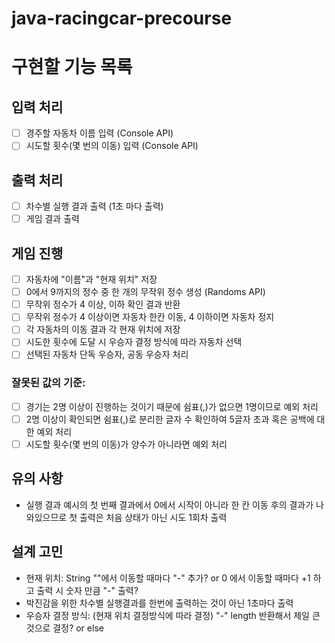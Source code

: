 # java-racingcar-precourse

# 구현할 기능 목록
## 입력 처리
- [ ] 경주할 자동차 이름 입력 (Console API)
- [ ] 시도할 횟수(몇 번의 이동) 입력 (Console API) 

## 출력 처리 
- [ ] 차수별 실행 결과 출력 (1초 마다 출력)
- [ ] 게임 결과 출력

## 게임 진행
- [ ] 자동차에 "이름"과 "현재 위치" 저장
- [ ] 0에서 9까지의 정수 중 한 개의 무작위 정수 생성 (Randoms API)
- [ ] 무작위 정수가 4 이상, 이하 확인 결과 반환
- [ ] 무작위 정수가 4 이상이면 자동차 한칸 이동, 4 이하이면 자동차 정지
- [ ] 각 자동차의 이동 결과 각 현재 위치에 저장
- [ ] 시도한 횟수에 도달 시 우승자 결정 방식에 따라 자동차 선택
- [ ] 선택된 자동차 단독 우승자, 공동 우승자 처리

### 잘못된 값의 기준:
- [ ] 경기는 2명 이상이 진행하는 것이기 때문에 쉼표(,)가 없으면 1명이므로 예외 처리
- [ ] 2명 이상이 확인되면 쉼표(,)로 분리한 글자 수 확인하여 5글자 초과 혹은 공백에 대한 예외 처리
- [ ] 시도할 횟수(몇 번의 이동)가 양수가 아니라면 예외 처리

## 유의 사항
- 실행 결과 예시의 첫 번째 결과에서 0에서 시작이 아니라 한 칸 이동 후의 결과가 나와있으므로 첫 출력은 처음 상태가 아닌 시도 1회차 출력

## 설계 고민
- 현재 위치: String ""에서 이동할 때마다 "-" 추가? or 0 에서 이동할 때마다 +1 하고 출력 시 숫자 만큼 "-" 출력?
- 박진감을 위한 차수별 실행결과를 한번에 출력하는 것이 아닌 1초마다 출력
- 우승자 결정 방식: (현재 위치 결정방식에 따라 결정) "-" length 반환해서 제일 큰것으로 결정? or else